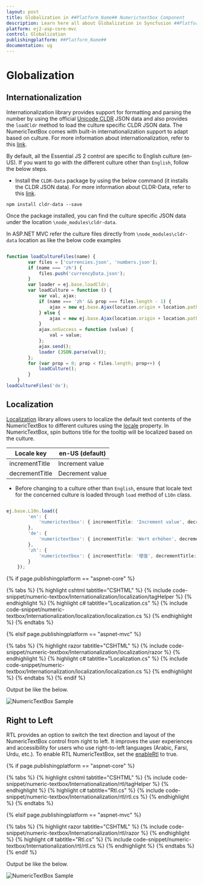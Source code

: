 ```yaml
---
layout: post
title: Globalization in ##Platform_Name## Numerictextbox Component
description: Learn here all about Globalization in Syncfusion ##Platform_Name## Numerictextbox component of Syncfusion Essential JS 2 and more.
platform: ej2-asp-core-mvc
control: Globalization
publishingplatform: ##Platform_Name##
documentation: ug
---
```



# Globalization

## Internationalization

Internationalization library provides support for formatting and parsing the number by using the official [Unicode CLDR](http://cldr.unicode.org/) JSON data and also provides the `loadCldr` method to load the culture specific CLDR JSON data. The NumericTextBox comes with built-in internationalization support to adapt based on culture. For more information about internationalization, refer to this [link](../common/internationalization).

By default, all the Essential JS 2  control are specific to English culture (en-US).
If you want to go with the different culture other than `English`, follow the below steps.

* Install the `CLDR-Data` package by using the below command (it installs the CLDR JSON data). For more information about CLDR-Data, refer to this [link](http://cldr.unicode.org/index/cldr-spec/json).

```
npm install cldr-data --save
```

Once the package installed, you can find the culture specific JSON data under the location `\node_modules\cldr-data`.

In ASP.NET MVC refer the culture files directly from `\node_modules\cldr-data` location as like the below code examples

```typescript

function loadCultureFiles(name) {
        var files = ['currencies.json', 'numbers.json'];
        if (name === 'zh') {
            files.push('currencyData.json');
        }
        var loader = ej.base.loadCldr;
        var loadCulture = function () {
            var val, ajax;
            if (name === 'zh' && prop === files.length - 1) {
                ajax = new ej.base.Ajax(location.origin + location.pathname + '/../../node_modules/cldr-data/supplemental/' + files[prop], 'GET', false);
            } else {
                ajax = new ej.base.Ajax(location.origin + location.pathname + '/../../node_modules/cldr-data/main/' + name + '/' + files[prop], 'GET', false);
            }
            ajax.onSuccess = function (value) {
                val = value;
            };
            ajax.send();
            loader (JSON.parse(val));
        };
        for (var prop = 0; prop < files.length; prop++) {
            loadCulture();
        }
    }
loadCultureFiles('de');

```

## Localization

[Localization](../common/localization/) library allows users to localize the default text contents of the NumericTextBox to different cultures using the [locale](https://help.syncfusion.com/cr/aspnetcore-js2/Syncfusion.EJ2.Inputs.NumericTextBox.html#Syncfusion_EJ2_Inputs_NumericTextBox_Locale) property.
In NumericTextBox, spin buttons title for the tooltip will be localized based on the culture.

| Locale key | en-US (default)  |
|------|------|
| incrementTitle |  Increment value |
| decrementTitle |  Decrement value |

* Before changing to a culture other than `English`, ensure that locale text for the concerned culture is loaded through `load` method of `L10n` class.

```typescript

ej.base.L10n.load({
        'en': {
            'numerictextbox': { incrementTitle: 'Increment value', decrementTitle: 'Decrement value' }
        },
        'de': {
            'numerictextbox': { incrementTitle: 'Wert erhöhen', decrementTitle: 'Dekrementwert' }
        },
        'zh': {
            'numerictextbox': { incrementTitle: '增值', decrementTitle: '遞減值' }
        }
    });

```

{% if page.publishingplatform == "aspnet-core" %}

{% tabs %}
{% highlight cshtml tabtitle="CSHTML" %}
{% include code-snippet/numeric-textbox/Internationalization/localization/tagHelper %}
{% endhighlight %}
{% highlight c# tabtitle="Localization.cs" %}
{% include code-snippet/numeric-textbox/Internationalization/localization/localization.cs %}
{% endhighlight %}
{% endtabs %}

{% elsif page.publishingplatform == "aspnet-mvc" %}

{% tabs %}
{% highlight razor tabtitle="CSHTML" %}
{% include code-snippet/numeric-textbox/Internationalization/localization/razor %}
{% endhighlight %}
{% highlight c# tabtitle="Localization.cs" %}
{% include code-snippet/numeric-textbox/Internationalization/localization/localization.cs %}
{% endhighlight %}
{% endtabs %}
{% endif %}



Output be like the below.

![NumericTextBox Sample](./images/localisation_sample.png)

## Right to Left

RTL provides an option to switch the text direction and layout of the NumericTextBox control from right to left. It improves the user experiences and accessibility for users who use right-to-left languages (Arabic, Farsi, Urdu, etc.). To enable RTL NumericTextBox, set the [enableRtl](https://help.syncfusion.com/cr/aspnetcore-js2/Syncfusion.EJ2.Inputs.NumericTextBox.html#Syncfusion_EJ2_Inputs_NumericTextBox_EnableRtl) to true.

{% if page.publishingplatform == "aspnet-core" %}

{% tabs %}
{% highlight cshtml tabtitle="CSHTML" %}
{% include code-snippet/numeric-textbox/Internationalization/rtl/tagHelper %}
{% endhighlight %}
{% highlight c# tabtitle="Rtl.cs" %}
{% include code-snippet/numeric-textbox/Internationalization/rtl/rtl.cs %}
{% endhighlight %}
{% endtabs %}

{% elsif page.publishingplatform == "aspnet-mvc" %}

{% tabs %}
{% highlight razor tabtitle="CSHTML" %}
{% include code-snippet/numeric-textbox/Internationalization/rtl/razor %}
{% endhighlight %}
{% highlight c# tabtitle="Rtl.cs" %}
{% include code-snippet/numeric-textbox/Internationalization/rtl/rtl.cs %}
{% endhighlight %}
{% endtabs %}
{% endif %}



Output be like the below.

![NumericTextBox Sample](./images/localisation_rtl.png)
